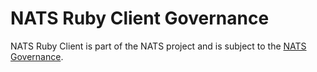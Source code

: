 # NATS Ruby Client Governance

NATS Ruby Client is part of the NATS project and is subject to the [NATS Governance](https://github.com/nats-io/nats-general/blob/master/GOVERNANCE.md).